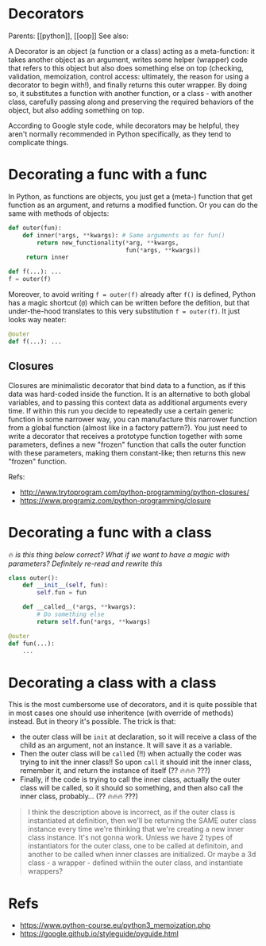 # Decorators

Parents: [[python]], [[oop]]
See also:


A Decorator is an object (a function or a class) acting as a meta-function: it takes another object as an argument, writes some helper (wrapper) code that refers to this object but also does something else on top (checking, validation, memoization, control access: ultimately, the reason for using a decorator to begin with!), and finally returns this outer wrapper. By doing so, it substitutes a function with another function, or a class - with another class, carefully passing along and preserving the required behaviors of the object, but also adding something on top. 

According to Google style code, while decorators may be helpful, they aren't normally recommended in Python specifically, as they tend to complicate things. 

# Decorating a func with a func

In Python, as functions are objects, you just get a (meta-) function that get function as an argument, and returns a modified function. Or you can do the same with methods of objects:
```python
def outer(fun):
	def inner(*args, **kwargs): # Same arguments as for fun()
    	return new_functionality(*arg, **kwargs,
                                 fun(*args, **kwargs))
     return inner

def f(...): ...
f = outer(f)
```

Moreover, to avoid writing `f = outer(f)` already after `f()` is defined, Python has a magic shortcut (`@`) which can be written before the defition, but that under-the-hood translates to this very substitution `f = outer(f)`. It just looks way neater:
```python
@outer
def f(...): ...
```

## Closures
 
 Closures are minimalistic decorator that bind data to a function, as if this data was hard-coded inside the function. It is an alternative to both global variables, and to passing this context data as additional arguments every time. If within this run you decide to repeatedly use a certain generic function in some narrower way, you can manufacture this narrower function from a global function (almost like in a factory pattern?). You just need to write a decorator that receives a prototype function together with some parameters, defines a new "frozen" function that calls the outer function with these parameters, making them constant-like; then returns this new "frozen" function.
 
Refs:
* http://www.trytoprogram.com/python-programming/python-closures/
* https://www.programiz.com/python-programming/closure

# Decorating a func with a class

🔥 _is this thing below correct? What if we want to have a magic with parameters? Definitely re-read and rewrite this_

```python
class outer():
	def __init__(self, fun):
    	self.fun = fun

    def __called__(*args, **kwargs):
    	# Do something else
    	return self.fun(*args, **kwargs)

@outer
def fun(...):
	...
```

# Decorating a class with a class

This is the most cumbersome use of decorators, and it is quite possible that in most cases one should use inheritence (with override of methods) instead. But in theory it's possible. The trick is that:
* the outer class will be `init` at declaration, so it will receive a class of the child as an argument, not an instance. It will save it as a variable. 
* Then the outer class will be `call`ed (!!) when actually the coder was trying to init the inner class!! So upon `call` it should init the inner class, remember it, and return the instance of itself (?? 🔥🔥🔥 ???)
* Finally, if the code is trying to call the inner class, actually the outer class will be called, so it should so something, and then also call the inner class, probably… (?? 🔥🔥🔥 ???)

> I think the description above is incorrect, as if the outer class is instantiated at definition, then we'll be returning the SAME outer class instance every time we're thinking that we're creating a new inner class instance. It's not gonna work. Unless we have 2 types of instantiators for the outer class, one to be called at definitoin, and another to be called when inner classes are initialized. Or maybe a 3d class - a wrapper - defined withiin the outer class, and instantiate wrappers?



# Refs

* https://www.python-course.eu/python3_memoization.php
* https://google.github.io/styleguide/pyguide.html